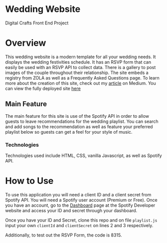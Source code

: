 # Wedding Website

Digital Crafts Front End Project

# Overview

This wedding website is a modern template for all your wedding needs. It displays the wedding festivities schedule. It has an RSVP form that can easily be used with an RSVP API to collect data. There is a gallery to post images of the couple throughout their relationship. The site embeds a registry from ZOLA as well as a Frequently Asked Questions page. To learn more about the creation of this site, check out my [article](https://medium.com/@stacy.samuels10/wedding-website-front-end-project-7574dcdc7865) on Medium. You can view the fully deployed site [here](https://steady-selkie-888ad8.netlify.app/index.html)

## Main Feature

The main feature for this site is use of the Spotify API in order to allow guests to leave recommendations for the wedding playlist. You can search and add songs to the recommendation as well as feature your preferred playlist below so guests can get a feel for your style of music.

### Technologies

Technologies used include HTML, CSS, vanilla Javascript, as well as Spotify API.

# How to Use

To use this application you will need a client ID and a client secret from Spotify API. You will need a Spotify user account (Premium or Free). Once you have an account, go to the [Dashboard](https://developer.spotify.com/dashboard/) page at the Spotify Developer website and access your ID and secret through your dashboard.

Once you have your ID and Secret, clone this repo and on file `playlist.js` input your own `clientId` and `clientSecret` on lines 2 and 3 respectively.

Additionally, to test out the RSVP Form, the code is 8315.
